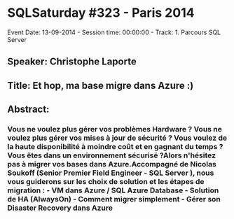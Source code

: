 # SQLSaturday #323 - Paris 2014
Event Date: 13-09-2014 - Session time: 00:00:00 - Track: 1. Parcours SQL Server
## Speaker: Christophe Laporte
## Title: Et hop, ma base migre dans Azure :)
## Abstract:
### Vous ne voulez plus gérer vos problèmes Hardware ? Vous ne voulez plus gérer vos mises à jour de sécurité ? Vous voulez de la haute disponibilité à moindre coût et en gagnant du temps ? Vous êtes dans un environnement sécurisé ?Alors n'hésitez pas à migrer vos bases dans Azure.Accompagné de Nicolas Soukoff  (Senior Premier Field Engineer - SQL Server ), nous vous guiderons sur les choix de solution et les étapes de migration :    - VM dans Azure / SQL Azure Database    - Solution de HA (AlwaysOn)    - Comment migrer simplement    - Gérer son Disaster Recovery dans Azure
